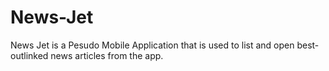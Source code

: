 # News-Jet
News Jet is a Pesudo  Mobile Application that is used to list and open best-outlinked news articles from the app.
